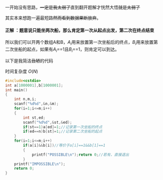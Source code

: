 一开始没有思路，~~一定是我太弱了~~直到翻开题解才恍然大悟~~就是太弱了~~

其实本来想跑一遍最短路~~然而看到数据果断放弃~~。

#### 正解 ：题意说只能坐两次船，那么肯定第一次从起点出发，第二次在终点结束
所以我们可以开两个数组A和B，$A_i$用来放置第一次坐船后的终点，$B_i$用来放置第二次坐船的起点，如果有$A_i$==1且$B_i$==1，则肯定可以到达。

以下是我简洁~~丑陋~~的代码

时间复杂度 $O(N)$

```cpp
#include<cstdio>
int a[1000001],b[1000001];
int main()
{
	int n,m,i;
	scanf("%d%d",&n,&m);
	for(i=1;i<=m;i++)
	{
		int st,ed;
		scanf("%d%d",&st,&ed);
		if(st==1)a[ed]=1;//记录第一次坐船的终点 
		if(ed==n)b[st]=1;//记录第二次坐船的起点 
	}
	for(i=1;i<=m;i++)
		if(a[i]&&b[i])//等价于a[i]==1&&b[1]==1 
		{
			printf("POSSIBLE\n");return 0;//若有，直接退出 
		}
	printf("IMPOSSIBLE\n");
	return 0;
}


```